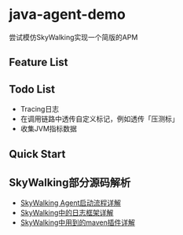 # java-agent-demo

尝试模仿SkyWalking实现一个简版的APM

## Feature List

## Todo List
- Tracing日志
- 在调用链路中透传自定义标记，例如透传「压测标」
- 收集JVM指标数据

## Quick Start

## SkyWalking部分源码解析
- [SkyWalking Agent启动流程详解](docs/Agent-Startup.md)
- [SkyWalking中的日志框架详解](docs/Logging-Module.md)
- [SkyWalking中用到的maven插件详解](docs/Maven-Plugins-Used.md)
